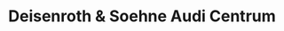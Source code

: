 ---
title: "Deisenroth & Soehne Audi Centrum"
url: /huenfeld/deisenroth-und-soehne-audi-centrum/
shop: Autohaus
---